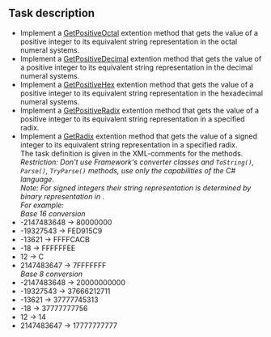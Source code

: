 ## Task description

- Implement a [GetPositiveOctal](NumeralSystems/Converter.cs#L13) extention method that gets the value of a positive integer to its equivalent string representation in the octal numeral systems.
- Implement a [GetPositiveDecimal](NumeralSystems/Converter.cs#L21) extention method that gets the value of a positive integer to its equivalent string representation in the decimal numeral systems.
- Implement a [GetPositiveHex](NumeralSystems/Converter.cs#L29) extention method that gets the value of a positive integer to its equivalent string representation in the hexadecimal numeral systems.
- Implement a [GetPositiveRadix](NumeralSystems/Converter.cs#L39) extention method that gets the value of a positive integer to its equivalent string representation in a specified radix.
- Implement a [GetRadix](NumeralSystems/Converter.cs#L48) extention method that gets the value of a signed integer to its equivalent string representation in a specified radix.    
The task definition is given in the XML-comments for the methods.     
_Restriction: Don't use Framework's converter classes and `ToString()`, `Parse()`, `TryParse()` methods, use only the capabilities of the C# language._     
_Note: For signed integers their string representation is determined by binary representation in ._      
_For example:_      
_Base 16 conversion_
- -2147483648       ->  80000000     
- -19327543         ->  FED915C9    
- -13621            ->  FFFFCACB    
- -18               ->  FFFFFFEE    
- 12                ->  C     
- 2147483647        ->  7FFFFFFF   
_Base 8 conversion_      
- -2147483648       ->  20000000000
- -19327543         ->  37666212711
- -13621            ->  37777745313
- -18               ->  37777777756
- 12                ->  14
- 2147483647        ->  17777777777    